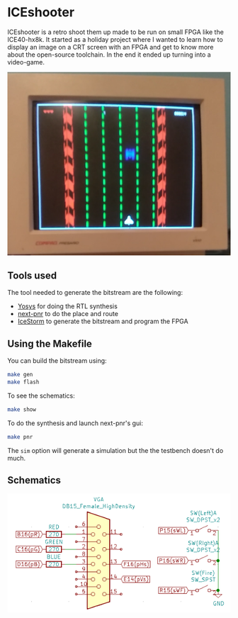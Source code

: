 # ICEshooter

ICEshooter is a retro shoot them up made to be run on small FPGA like the ICE40-hx8k.
It started as a holiday project where I wanted to learn how to display an image on a CRT screen with an FPGA and get to know more about the open-source toolchain. In the end it ended up turning into a video-game.

![](./graph/pic.png)

## Tools used
The tool needed to generate the bitstream are the following:

* [Yosys](https://github.com/YosysHQ/yosys) for doing the RTL synthesis
* [next-pnr](https://github.com/YosysHQ/nextpnr) to do the place and route
* [IceStorm](https://github.com/cliffordwolf/icestorm) to generate the bitstream and program the FPGA

## Using the Makefile

You can build the bitstream using:

```sh
make gen
make flash
```

To see the schematics:

```sh
make show
```

To do the synthesis and launch next-pnr's gui:

```sh
make pnr
```

The ```sim``` option will generate a simulation but the the testbench doesn't do much.


## Schematics


![](./graph/schematics.png)
